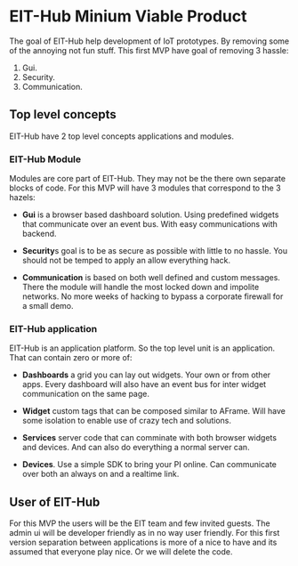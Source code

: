 EIT-Hub Minium Viable Product
============================

The goal of EIT-Hub help development of IoT prototypes. By removing some of the annoying not fun stuff. This first MVP have goal of removing 3 hassle: 

1. Gui.
2. Security. 
3. Communication.

Top level concepts
------------------

EIT-Hub have 2 top level concepts applications and modules.

### EIT-Hub Module 
Modules are core part of EIT-Hub. They may not be the there own separate blocks of code. For this MVP will have 3 modules that correspond to the 3 hazels:

* **Gui** is a browser based dashboard solution. Using predefined widgets that communicate over an event bus. With easy communications with backend.

* **Security**s goal is to be as secure as possible with little to no hassle. You should not be temped to apply an allow everything hack.

* **Communication** is based on both well defined and custom messages. There the module will handle the most locked down and impolite networks. No more weeks of hacking to bypass a corporate firewall for a small demo.

### EIT-Hub application
EIT-Hub is an application platform. So the top level unit is an application. That can contain zero or more of:

* **Dashboards** a grid you can lay out widgets. Your own or from other apps. Every dashboard will also have an event bus for inter widget communication on the same page.

* **Widget** custom tags that can be composed similar to AFrame. Will have some isolation to enable use of crazy tech and solutions.

* **Services** server code that can comminate with both browser widgets and devices. And can also do everything a normal server can.

* **Devices**. Use a simple SDK to bring your PI online. Can communicate over both an always on and a realtime link.

User of EIT-Hub
---------------

For this MVP the users will be the EIT team and few invited guests. The admin ui will be developer friendly as in no way user friendly. For this first version separation between applications is more of a nice to have and its assumed that everyone play nice. Or we will delete the code.
